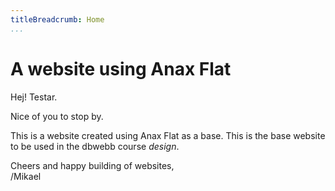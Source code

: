 ```yaml
---
titleBreadcrumb: Home
...
```

A website using Anax Flat
===============================

Hej! Testar.

Nice of you to stop by.

This is a website created using Anax Flat as a base. This is the base website to be used in the dbwebb course *design*.

Cheers and happy building of websites,  
/Mikael
